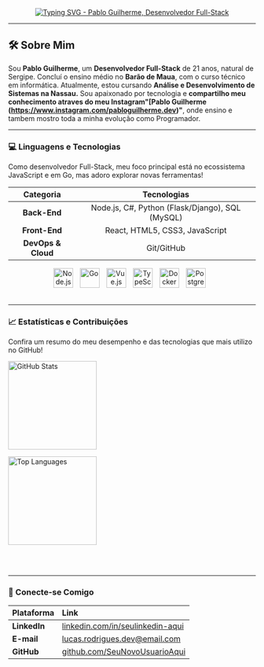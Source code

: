 <div align="center">
  <a href="https://github.com/SeuNovoUsuarioAqui">
    <img src="https://readme-typing-svg.demolab.com/?lines=✨+Olá!+Eu+me+chamo+Pablo+Guilherme!+;🚀+Desenvolvedor+Full-Stack" alt="Typing SVG - Pablo Guilherme, Desenvolvedor Full-Stack"/>
  </a>
</div>

---

## 🛠️ Sobre Mim

Sou **Pablo Guilherme**, um **Desenvolvedor Full-Stack** de 21 anos, natural de Sergipe. Concluí o ensino médio no **Barão de Maua**, com o curso técnico em informática. Atualmente, estou cursando **Análise e Desenvolvimento de Sistemas na Nassau.** Sou apaixonado por tecnologia e **compartilho meu conhecimento atraves do meu Instagram"[Pablo Guilherme (https://www.instagram.com/pabloguilherme.dev)"**, onde ensino e tambem mostro toda a minha evolução como Programador.

---

### 💻 Linguagens e Tecnologias

Como desenvolvedor Full-Stack, meu foco principal está no ecossistema JavaScript e em Go, mas adoro explorar novas ferramentas!

| Categoria | Tecnologias |
| :---: | :---: |
| **Back-End** | Node.js, C#, Python (Flask/Django), SQL (MySQL) |
| **Front-End** | React, HTML5, CSS3, JavaScript |
| **DevOps & Cloud** | Git/GitHub |

<div align="center">
  <img 
    alt="Node.js" 
    title="Node.js" 
    width="40px" 
    style="padding-right: 10px;" 
    src="https://cdn.jsdelivr.net/gh/devicons/devicon@latest/icons/nodejs/nodejs-original.svg" 
  />
  <img 
    alt="Go" 
    title="Go" 
    width="40px" 
    style="padding-right: 10px;" 
    src="https://cdn.jsdelivr.net/gh/devicons/devicon@latest/icons/go/go-original.svg" 
  />
  <img 
    alt="Vue.js" 
    title="Vue.js" 
    width="40px" 
    style="padding-right: 10px;" 
    src="https://cdn.jsdelivr.net/gh/devicons/devicon@latest/icons/vuejs/vuejs-original.svg" 
  />
  <img 
    alt="TypeScript" 
    title="TypeScript" 
    width="40px" 
    style="padding-right: 10px;" 
    src="https://cdn.jsdelivr.net/gh/devicons/devicon@latest/icons/typescript/typescript-original.svg" 
  />
  <img 
    alt="Docker" 
    title="Docker" 
    width="40px" 
    style="padding-right: 10px;" 
    src="https://cdn.jsdelivr.net/gh/devicons/devicon@latest/icons/docker/docker-original.svg" 
  />
  <img 
    alt="PostgreSQL" 
    title="PostgreSQL" 
    width="40px" 
    style="padding-right: 10px;" 
    src="https://cdn.jsdelivr.net/gh/devicons/devicon@latest/icons/postgresql/postgresql-original.svg" 
  />
</div>

<br/>

---

### 📈 Estatísticas e Contribuições

Confira um resumo do meu desempenho e das tecnologias que mais utilizo no GitHub!

<div align="left">
  <img 
    alt="GitHub Stats" 
    height="180" 
    style="padding-right: 10px;" 
    src="https://github-readme-stats.vercel.app/api?username=PabloGuilherme&show_icons=true&theme=vue-dark&include_all_commits=true&locale=pt-br" 
  />
  
  <img 
    alt="Top Languages" 
    height="180" 
    src="https://github-readme-stats.vercel.app/api/top-langs/?username=PabloGuilherme&theme=vue-dark&layout=compact&custom_title=Linguagens%20Mais%20Usadas&langs_count=6" 
  />
</div>

<br/>
<br/>

---

### 🤝 Conecte-se Comigo

| Plataforma | Link |
| :--- | :--- |
| **LinkedIn** | [linkedin.com/in/seulinkedin-aqui](https://www.linkedin.com/in/seulinkedin-aqui) |
| **E-mail** | lucas.rodrigues.dev@email.com |
| **GitHub** | [github.com/SeuNovoUsuarioAqui](https://github.com/SeuNovoUsuarioAqui) |
